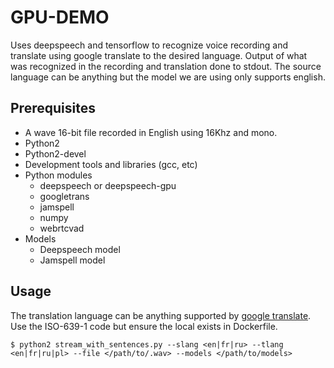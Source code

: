 # GPU-DEMO
Uses deepspeech and tensorflow to recognize voice recording and translate using google translate to the desired language. Output of what was recognized in the recording and translation done to stdout. The source language can be anything but the model we are using only supports english. 

## Prerequisites
* A wave 16-bit file recorded in English using 16Khz and mono.
* Python2
* Python2-devel
* Development tools and libraries (gcc, etc)
* Python modules
  * deepspeech or deepspeech-gpu
  * googletrans
  * jamspell
  * numpy
  * webrtcvad
* Models
  * Deepspeech model
  * Jamspell model

## Usage
The translation language can be anything supported by [google translate](https://cloud.google.com/translate/docs/languages). Use the ISO-639-1 code but ensure the local exists in Dockerfile.
```
$ python2 stream_with_sentences.py --slang <en|fr|ru> --tlang <en|fr|ru|pl> --file </path/to/.wav> --models </path/to/models>
```
